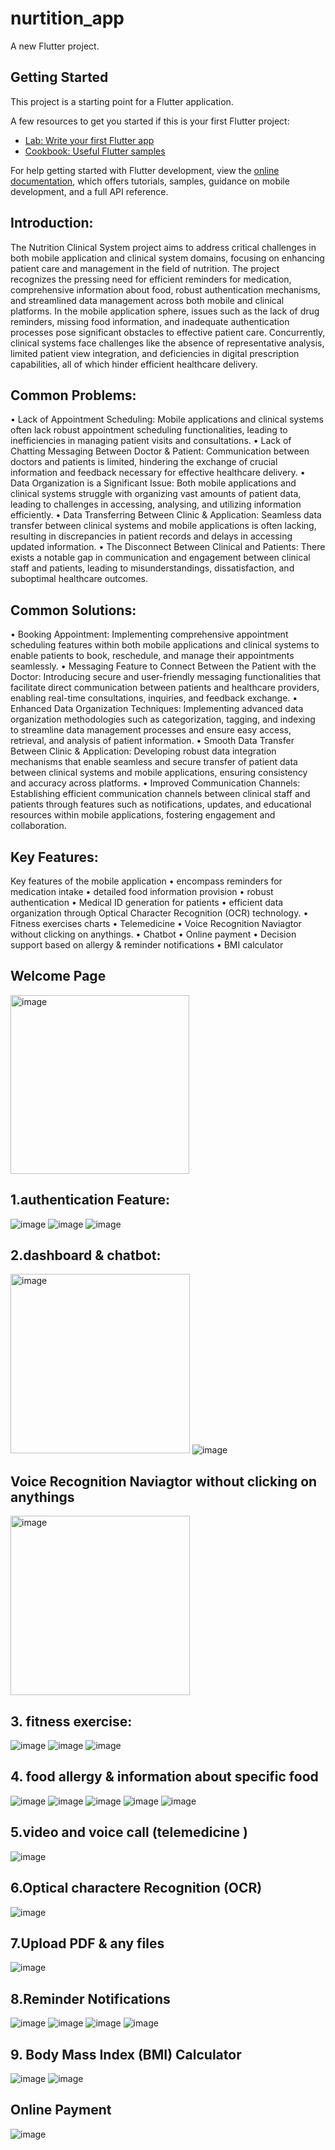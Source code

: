 # nurtition_app

A new Flutter project.

## Getting Started

This project is a starting point for a Flutter application.

A few resources to get you started if this is your first Flutter project:

- [Lab: Write your first Flutter app](https://docs.flutter.dev/get-started/codelab)
- [Cookbook: Useful Flutter samples](https://docs.flutter.dev/cookbook)

For help getting started with Flutter development, view the
[online documentation](https://docs.flutter.dev/), which offers tutorials,
samples, guidance on mobile development, and a full API reference.

## Introduction:
The Nutrition Clinical System project aims to address critical challenges in both mobile application and clinical system domains, focusing on enhancing patient care and management in the field of nutrition. The project recognizes the pressing need for efficient reminders for medication, comprehensive information about food, robust authentication mechanisms, and streamlined data management across both mobile and clinical platforms.
In the mobile application sphere, issues such as the lack of drug reminders, missing food information, and inadequate authentication processes pose significant obstacles to effective patient care. Concurrently, clinical systems face challenges like the absence of representative analysis, limited patient view integration, and deficiencies in digital prescription capabilities, all of which hinder efficient healthcare delivery.

## Common Problems:
•	Lack of Appointment Scheduling:
Mobile applications and clinical systems often lack robust appointment scheduling functionalities, leading to inefficiencies in managing patient visits and consultations.
•	Lack of Chatting Messaging Between Doctor & Patient:
Communication between doctors and patients is limited, hindering the exchange of crucial information and feedback necessary for effective healthcare delivery.
•	Data Organization is a Significant Issue:
Both mobile applications and clinical systems struggle with organizing vast amounts of patient data, leading to challenges in accessing, analysing, and utilizing information efficiently.
•	Data Transferring Between Clinic & Application:
Seamless data transfer between clinical systems and mobile applications is often lacking, resulting in discrepancies in patient records and delays in accessing updated information.
•	The Disconnect Between Clinical and Patients:
There exists a notable gap in communication and engagement between clinical staff and patients, leading to misunderstandings, dissatisfaction, and suboptimal healthcare outcomes.

## Common Solutions:
•	Booking Appointment:
Implementing comprehensive appointment scheduling features within both mobile applications and clinical systems to enable patients to book, reschedule, and manage their appointments seamlessly.
•	Messaging Feature to Connect Between the Patient with the Doctor:
Introducing secure and user-friendly messaging functionalities that facilitate direct communication between patients and healthcare providers, enabling real-time consultations, inquiries, and feedback exchange.
•	Enhanced Data Organization Techniques:
Implementing advanced data organization methodologies such as categorization, tagging, and indexing to streamline data management processes and ensure easy access, retrieval, and analysis of patient information.
•	Smooth Data Transfer Between Clinic & Application:
Developing robust data integration mechanisms that enable seamless and secure transfer of patient data between clinical systems and mobile applications, ensuring consistency and accuracy across platforms.
•	Improved Communication Channels:
Establishing efficient communication channels between clinical staff and patients through features such as notifications, updates, and educational resources within mobile applications, fostering engagement and collaboration.

## Key Features:
Key features of the mobile application
•	encompass reminders for medication intake
•	detailed food information provision
•	robust authentication
•	Medical ID generation for patients
•	efficient data organization through Optical Character Recognition (OCR) technology.
•	Fitness exercises charts
•	Telemedicine
•	Voice Recognition Naviagtor without clicking on anythings.
•	Chatbot
•	Online payment
•	Decision support based on allergy & reminder notifications
•	BMI calculator 
## Welcome Page
<img width="286" alt="image" src="https://github.com/JanaAmerMohamed/Nutrition_Flutter_App/assets/102023114/9619c5e6-2140-4a44-9227-ab332121e0d1">
                                   
## 1.authentication Feature:

![image](https://github.com/JanaAmerMohamed/Nutrition_Flutter_App/assets/102023114/8b0dca33-d6fa-4a54-992e-79c335734f8a)    ![image](https://github.com/JanaAmerMohamed/Nutrition_Flutter_App/assets/102023114/0289b997-a6d2-4aea-b073-f93f6b8bd314)    ![image](https://github.com/JanaAmerMohamed/Nutrition_Flutter_App/assets/102023114/34db17e9-eff7-4455-8fe6-5ea3850ce749)

## 2.dashboard   & chatbot:


<img width="287" alt="image" src="https://github.com/JanaAmerMohamed/Nutrition_Flutter_App/assets/102023114/b9c5eb26-5003-46fa-a810-681a52e391fb">                                                   ![image](https://github.com/JanaAmerMohamed/Nutrition_Flutter_App/assets/102023114/9265cda5-43b0-4496-9407-161ea743b2aa)

## Voice Recognition Naviagtor without clicking on anythings

<img width="287" alt="image" src="https://github.com/JanaAmerMohamed/Nutrition_Flutter_App/assets/102023114/f4399357-748e-46b6-968b-1ee2d8088be0">


## 3.	fitness exercise:

![image](https://github.com/JanaAmerMohamed/Nutrition_Flutter_App/assets/102023114/51a4d7f5-d922-4921-a089-97d9c0e3f4ac)    ![image](https://github.com/JanaAmerMohamed/Nutrition_Flutter_App/assets/102023114/9a93d7c8-6c64-4322-810d-881d3ae50294)     ![image](https://github.com/JanaAmerMohamed/Nutrition_Flutter_App/assets/102023114/41633427-adc3-4e18-ac14-e6ec371c701b)

## 4.	food allergy & information about specific food

![image](https://github.com/JanaAmerMohamed/Nutrition_Flutter_App/assets/102023114/0fca9dd6-b09c-48b2-af03-fc0a17e34955)   ![image](https://github.com/JanaAmerMohamed/Nutrition_Flutter_App/assets/102023114/08a2b820-186b-4eca-a3d5-ded062cb1b37)    ![image](https://github.com/JanaAmerMohamed/Nutrition_Flutter_App/assets/102023114/36700ff0-19cc-4565-837f-2c432e0f0236)    ![image](https://github.com/JanaAmerMohamed/Nutrition_Flutter_App/assets/102023114/5f578fbe-6d05-4928-b82c-4e5dd276bed9)    ![image](https://github.com/JanaAmerMohamed/Nutrition_Flutter_App/assets/102023114/0dfa9b98-6049-47a1-9223-167dfdfc47b3)


## 5.video and voice call (telemedicine )

![image](https://github.com/JanaAmerMohamed/Nutrition_Flutter_App/assets/102023114/0a678374-bf95-47e9-9122-3877875be2aa)

## 6.Optical charactere Recognition (OCR)

![image](https://github.com/JanaAmerMohamed/Nutrition_Flutter_App/assets/102023114/5074b758-dfe4-408f-88ee-464aad7c5367)

## 7.Upload PDF & any files 

![image](https://github.com/JanaAmerMohamed/Nutrition_Flutter_App/assets/102023114/e74713dc-f6b2-443c-af1d-c650a65df972)

## 8.Reminder Notifications

![image](https://github.com/JanaAmerMohamed/Nutrition_Flutter_App/assets/102023114/d10d511d-0be0-4b52-8e0d-7847a46dfbdc)    ![image](https://github.com/JanaAmerMohamed/Nutrition_Flutter_App/assets/102023114/a20ef16c-4c03-4414-9afc-0529124e4d96)     ![image](https://github.com/JanaAmerMohamed/Nutrition_Flutter_App/assets/102023114/559a3e97-a6d8-426d-b9c8-2d89b2bd0a02)    ![image](https://github.com/JanaAmerMohamed/Nutrition_Flutter_App/assets/102023114/cd5c9497-fecc-4574-843b-a88b37ee280d)


## 9. Body Mass Index (BMI) Calculator

![image](https://github.com/JanaAmerMohamed/Nutrition_Flutter_App/assets/102023114/51234415-6703-43cb-a788-bd1815192c41)   ![image](https://github.com/JanaAmerMohamed/Nutrition_Flutter_App/assets/102023114/fb046af6-a78c-43ad-95c1-87c5b29b4496)   

## Online Payment

![image](https://github.com/JanaAmerMohamed/Nutrition_Flutter_App/assets/102023114/36dad1bd-41ff-4863-af70-d728543dea14)






















